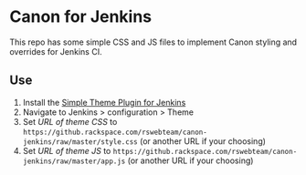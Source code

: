 # Canon for Jenkins

This repo has some simple CSS and JS files to implement Canon styling and overrides for Jenkins CI.

## Use

1. Install the [Simple Theme Plugin for Jenkins](https://wiki.jenkins-ci.org/display/JENKINS/Simple+Theme+Plugin)
2. Navigate to Jenkins > configuration > Theme
3. Set _URL of theme CSS_ to `https://github.rackspace.com/rswebteam/canon-jenkins/raw/master/style.css` (or another URL if your choosing)
4. Set _URL of theme JS_ to `https://github.rackspace.com/rswebteam/canon-jenkins/raw/master/app.js` (or another URL if your choosing)
